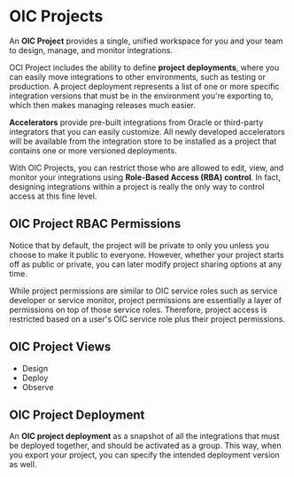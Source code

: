 # OIC Projects

An **OIC Project** provides a single, unified workspace for you and your team to design, manage, and monitor integrations.

OCI Project includes the ability to define **project deployments**, where you can easily move integrations to other environments, such as testing or production. A project deployment represents a list of one or more specific integration versions that must be in the environment you're exporting to, which then makes managing releases much easier.

**Accelerators** provide pre-built integrations from Oracle or third-party integrators that you can easily customize. All newly developed accelerators will be available from the integration store to be installed as a project that contains one or more versioned deployments.

With OIC Projects, you can restrict those who are allowed to edit, view, and monitor your integrations using **Role-Based Access (RBA) control**. In fact, designing integrations within a project is really the only way to control access at this fine level.

## OIC Project RBAC Permissions

Notice that by default, the project will be private to only you unless you choose to make it public to everyone. However, whether your project starts off as public or private, you can later modify project sharing options at any time. 

While project permissions are similar to OIC service roles such as service developer or service monitor, project permissions are essentially a layer of permissions on top of those service roles. Therefore, project access is restricted based on a user's OIC service role plus their project permissions.

## OIC Project Views

- Design
- Deploy
- Observe

## OIC Project Deployment

An **OIC project deployment** as a snapshot of all the integrations that must be deployed together, and should be activated as a group. This way, when you export your project, you can specify the intended deployment version as well. 